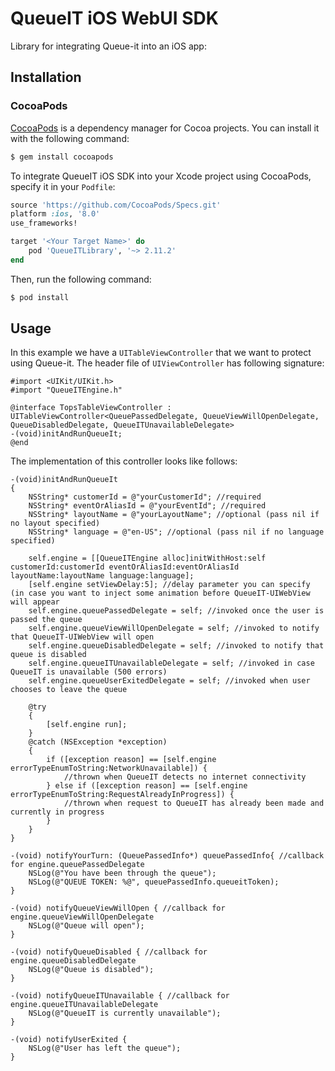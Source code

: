 # QueueIT iOS WebUI SDK

Library for integrating Queue-it into an iOS app:

## Installation


### CocoaPods

[CocoaPods](http://cocoapods.org) is a dependency manager for Cocoa projects. You can install it with the following command:

```bash
$ gem install cocoapods
```

To integrate QueueIT iOS SDK into your Xcode project using CocoaPods, specify it in your `Podfile`:

```ruby
source 'https://github.com/CocoaPods/Specs.git'
platform :ios, '8.0'
use_frameworks!

target '<Your Target Name>' do
    pod 'QueueITLibrary', '~> 2.11.2'
end
```

Then, run the following command:

```bash
$ pod install
```

## Usage

In this example we have a `UITableViewController` that we want to protect using Queue-it. The header file of `UIViewController` has following signature:

```objc
#import <UIKit/UIKit.h>
#import "QueueITEngine.h"

@interface TopsTableViewController : UITableViewController<QueuePassedDelegate, QueueViewWillOpenDelegate, QueueDisabledDelegate, QueueITUnavailableDelegate>
-(void)initAndRunQueueIt;
@end
```

The implementation of this controller looks like follows:

```objc
-(void)initAndRunQueueIt
{
    NSString* customerId = @"yourCustomerId"; //required
    NSString* eventOrAliasId = @"yourEventId"; //required
    NSString* layoutName = @"yourLayoutName"; //optional (pass nil if no layout specified)
    NSString* language = @"en-US"; //optional (pass nil if no language specified)
    
    self.engine = [[QueueITEngine alloc]initWithHost:self customerId:customerId eventOrAliasId:eventOrAliasId layoutName:layoutName language:language];
    [self.engine setViewDelay:5]; //delay parameter you can specify (in case you want to inject some animation before QueueIT-UIWebView will appear
    self.engine.queuePassedDelegate = self; //invoked once the user is passed the queue
    self.engine.queueViewWillOpenDelegate = self; //invoked to notify that QueueIT-UIWebView will open
    self.engine.queueDisabledDelegate = self; //invoked to notify that queue is disabled
    self.engine.queueITUnavailableDelegate = self; //invoked in case QueueIT is unavailable (500 errors)
    self.engine.queueUserExitedDelegate = self; //invoked when user chooses to leave the queue
    
    @try
    {
        [self.engine run];
    }
    @catch (NSException *exception)
    {
        if ([exception reason] == [self.engine errorTypeEnumToString:NetworkUnavailable]) {
            //thrown when QueueIT detects no internet connectivity
        } else if ([exception reason] == [self.engine errorTypeEnumToString:RequestAlreadyInProgress]) {
            //thrown when request to QueueIT has already been made and currently in progress
        }
    }
}

-(void) notifyYourTurn: (QueuePassedInfo*) queuePassedInfo{ //callback for engine.queuePassedDelegate
    NSLog(@"You have been through the queue");
    NSLog(@"QUEUE TOKEN: %@", queuePassedInfo.queueitToken);
}

-(void) notifyQueueViewWillOpen { //callback for engine.queueViewWillOpenDelegate
    NSLog(@"Queue will open");
}

-(void) notifyQueueDisabled { //callback for engine.queueDisabledDelegate
    NSLog(@"Queue is disabled");
}

-(void) notifyQueueITUnavailable { //callback for engine.queueITUnavailableDelegate
    NSLog(@"QueueIT is currently unavailable");
}

-(void) notifyUserExited {
    NSLog(@"User has left the queue");
}
```